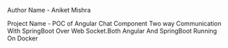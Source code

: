 
Author Name - Aniket Mishra

Project Name - POC of Angular Chat Component Two way Communication With SpringBoot Over Web Socket.Both Angular And SpringBoot Running On Docker
